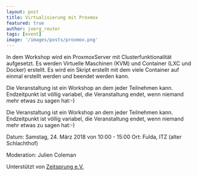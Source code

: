 ```yaml
---
layout: post
title: Virtualisierung mit Proxmox
featured: true
author: joerg_reuter
tags: [event]
image: '/images/posts/proxmox.png'
---
```


In dem Workshop wird ein ProxmoxServer mit Clusterfunktionalität aufgesetzt. Es werden Virtuelle Maschinen (KVM) und Container (LXC und Docker) erstellt. Es wird ein Skript erstellt mit dem viele Container auf einmal erstellt werden und beendet werden kann. 

Die Veranstaltung ist ein Workshop an dem jeder Teilnehmen kann. Endzeitpunkt ist völlig variabel, die Veranstaltung endet, wenn niemand mehr etwas zu sagen hat:-)

Die Veranstaltung ist ein Workshop an dem jeder Teilnehmen kann. Endzeitpunkt ist völlig variabel, die Veranstaltung endet, wenn niemand mehr etwas zu sagen hat:-)

Datum: Samstag, 24. März 2018 von 10:00 - 15:00 Ort: Fulda, ITZ (alter Schlachthof)

Moderation: Julien Coleman

Unterstützt von [Zeitsprung e.V.](http://zeitsprung.org)
